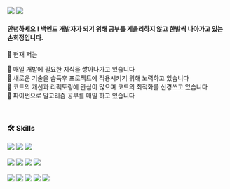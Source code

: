 

<!-- <div align="center"> -->
<p>
<a href="https://heejung-gjt.github.io/"><img src="https://img.shields.io/badge/BLOG-44A833?style=flat-square&logo=Blogger&logoColor=white"/></a>
<img src="https://img.shields.io/badge/hee980313@gmail.com-EA4335?style=flat-square&logo=gmail&logoColor=white"/> </p>

#### 안녕하세요 ! 백엔드 개발자가 되기 위해 공부를 게을리하지 않고 한발씩 나아가고 있는 손희정입니다.    
🙆 현재 저는      

🌱 매일 개발에 필요한 지식을 쌓아나가고 있습니다   
🌱 새로운 기술을 습득후 프로젝트에 적용시키기 위해 노력하고 있습니다   
🌱 코드의 개선과 리펙토링에 관심이 많으며 코드의 최적화를 신경쓰고 있습니다   
🌱 파이썬으로 알고리즘 공부를 매일 하고 있습니다



<br>

### 🛠️ Skills

<p>
<img src="https://img.shields.io/badge/HTML5-E34F26?style=flat-square&logo=html5&logoColor=white"/>  
<img src="https://img.shields.io/badge/CSS3-1572B6?style=flat-square&logo=css3&logoColor=white"/>
<img src="https://img.shields.io/badge/JavaScript-F7DF1E?style=flat-square&logo=javascript&logoColor=black"/> <br><br>
<img src="https://img.shields.io/badge/Django-092E20?style=flat-square&logo=django&logoColor=ffff"/>
<img src="https://img.shields.io/badge/Python-3776AB?style=flat-square&logo=python&logoColor=white"/>    
<img src="https://img.shields.io/badge/MySQL-4479A1?style=flat-square&logo=mysql&logoColor=white"/>  
<img src="https://img.shields.io/badge/aws-232F3E?style=flat-square&logo=amazon&logoColor=white"><br><br>
<img src="https://img.shields.io/badge/linux-FCC624?style=flat-square&logo=linux&logoColor=black">
<img src="https://img.shields.io/badge/git-F05032?style=flat-square&logo=git&logoColor=white">
<img src="https://img.shields.io/badge/slack-4A154B?style=flat-square&logo=slack&logoColor=white">
<img src="https://img.shields.io/badge/github-181717?style=flat-square&logo=github&logoColor=white">
<img src="https://img.shields.io/badge/visual studio code-007ACC?style=flat-square&logo=visualstudiocode&logoColor=white">

</p>

<!-- </div> -->







<!--
**heejung-gjt/heejung-gjt** is a ✨ _special_ ✨ repository because its `README.md` (this file) appears on your GitHub profile.

Here are some ideas to get you started:

- 🔭 I’m currently working on ...
- 🌱 I’m currently learning ...
- 👯 I’m looking to collaborate on ...
- 🤔 I’m looking for help with ...
- 💬 Ask me about ...
- 📫 How to reach me: ...
- 😄 Pronouns: ...
- ⚡ Fun fact: ...
-->



